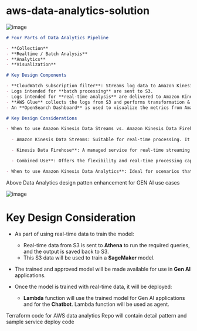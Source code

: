 # aws-data-analytics-solution


![image](https://github.com/user-attachments/assets/387edee4-28e3-4cbc-b26a-e0aafc0e28ce)


```markdown
# Four Parts of Data Analytics Pipeline

- **Collection**
- **Realtime / Batch Analysis**
- **Analytics**
- **Visualization**

# Key Design Components

- **CloudWatch subscription filter**: Streams log data to Amazon Kinesis Firehose.
- Logs intended for **batch processing** are sent to S3.
- Logs intended for **real-time analysis** are delivered to Amazon Kinesis Data Analytics.
- **AWS Glue** collects the logs from S3 and performs transformation & analysis.
- An **OpenSearch Dashboard** is used to visualize the metrics from Amazon OpenSearch.

# Key Design Considerations

- When to use Amazon Kinesis Data Streams vs. Amazon Kinesis Data Firehose, or both:
  
  - Amazon Kinesis Data Streams: Suitable for real-time processing. It provides customization capabilities, allowing developers to write custom logic for processing data as it flows through the stream.

  - Kinesis Data Firehose**: A managed service for real-time streaming to Redshift/S3. It simplifies the process of loading data for storage and analytics.

  - Combined Use**: Offers the flexibility and real-time processing capabilities of Kinesis Data Streams with the simplicity and integration ease of Kinesis Data Firehose.

- When to use Amazon Kinesis Data Analytics**: Ideal for scenarios that require real-time analytics and complex data processing capabilities directly on the streaming data.
```
Above Data Analytics design patten enhancement for GEN AI use cases

![image](https://github.com/user-attachments/assets/3308e5e2-2595-40f6-918e-20df16349df8)

# Key Design Consideration

- As part of using real-time data to train the model:

  - Real-time data from S3 is sent to **Athena** to run the required queries, and the output is saved back to S3.
  - This S3 data will be used to train a **SageMaker** model.
  
- The trained and approved model will be made available for use in **Gen AI** applications.

- Once the model is trained with real-time data, it will be deployed:

  - **Lambda** function will use the trained model for Gen AI applications and for the **Chatbot**. Lambda function will be used as agent.



Terraform code for AWS data analytics
 Repo will contain detail pattern and sample service deploy code
